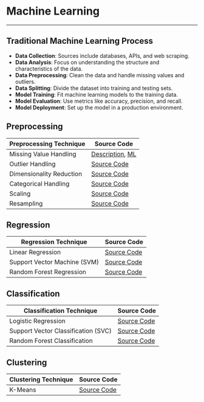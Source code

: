 # Machine Learning

---

## Traditional Machine Learning Process

- **Data Collection**: Sources include databases, APIs, and web scraping.
- **Data Analysis**: Focus on understanding the structure and characteristics of the data.
- **Data Preprocessing**: Clean the data and handle missing values and outliers.
- **Data Splitting**: Divide the dataset into training and testing sets.
- **Model Training**: Fit machine learning models to the training data.
- **Model Evaluation**: Use metrics like accuracy, precision, and recall.
- **Model Deployment**: Set up the model in a production environment.

## Preprocessing

| Preprocessing Technique   | Source Code                                   |
|--------------------------|-----------------------------------------------|
| Missing Value Handling    | [Description](./codes/Preprocessings/01.missing_values.ipynb), [ML ](./codes/another_missing_value_handling.ipynb) |
| Outlier Handling          | [Source Code](./codes/outlier_handling.ipynb) |
| Dimensionality Reduction   | [Source Code](./codes/dimensionality_reduction.ipynb) |
| Categorical Handling      | [Source Code](./codes/categorical_handling.ipynb) |
| Scaling                   | [Source Code](./codes/scaling.ipynb)        |
| Resampling                | [Source Code](./codes/resampling.ipynb)     |

## Regression

| Regression Technique      | Source Code                                   |
|--------------------------|-----------------------------------------------|
| Linear Regression         | [Source Code](./codes/linear_regression.ipynb) |
| Support Vector Machine (SVM) | [Source Code](./codes/svm_regression.ipynb) |
| Random Forest Regression  | [Source Code](./codes/random_forest_regression.ipynb) |

## Classification

| Classification Technique  | Source Code                                   |
|--------------------------|-----------------------------------------------|
| Logistic Regression       | [Source Code](./codes/logistic_regression.ipynb) |
| Support Vector Classification (SVC) | [Source Code](./codes/svc_classification.ipynb) |
| Random Forest Classification | [Source Code](./codes/random_forest_classification.ipynb) |

## Clustering

| Clustering Technique      | Source Code                                   |
|--------------------------|-----------------------------------------------|
| K-Means                  | [Source Code](./codes/kmeans_clustering.ipynb) |